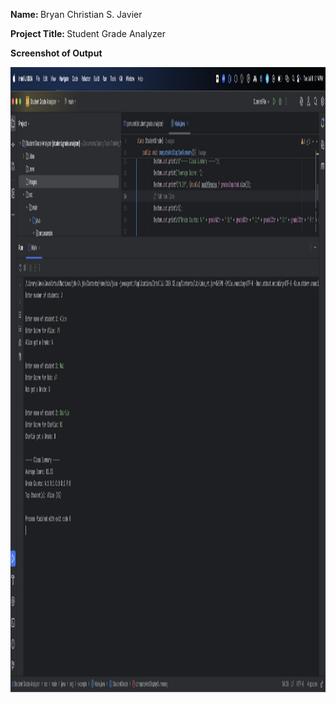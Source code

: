 <p><b>Name: </b>Bryan Christian S. Javier</p> 
<p><b>Project Title: </b>Student Grade Analyzer</p> 
<p><b>Screenshot of Output</b></p> 
<img src="images/program-output.png" alt="program-output" width="1000" height="1000">


